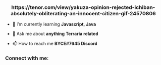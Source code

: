 <h3 align="center">https://tenor.com/view/yakuza-opinion-rejected-ichiban-absolutely-obliterating-an-innocent-citizen-gif-24570806</h3>

- 🌱 I’m currently learning **Javascript, Java**

- 💬 Ask me about **anything Terraria related**

- 📫 How to reach me **BYCE#7645 Discord**

<h3 align="left">Connect with me:</h3>
<p align="left">
</p>

